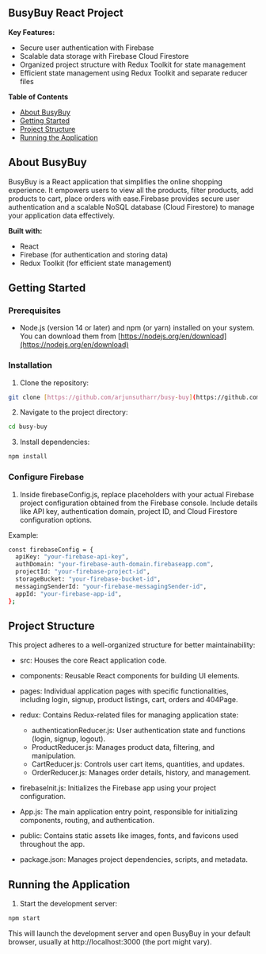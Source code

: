 ## BusyBuy React Project

**Key Features:**

- Secure user authentication with Firebase
- Scalable data storage with Firebase Cloud Firestore
- Organized project structure with Redux Toolkit for state management
- Efficient state management using Redux Toolkit and separate reducer files

**Table of Contents**

- [About BusyBuy](#about-busybuy)
- [Getting Started](#getting-started)
- [Project Structure](#project-structure)
- [Running the Application](#running-the-application)

## About BusyBuy

BusyBuy is a React application that simplifies the online shopping experience. It empowers users to view all the products, filter products, add products to cart, place orders with ease.Firebase provides secure user authentication and a scalable NoSQL database (Cloud Firestore) to manage your application data effectively.

**Built with:**

- React
- Firebase (for authentication and storing data)
- Redux Toolkit (for efficient state management)

## Getting Started

### Prerequisites

- Node.js (version 14 or later) and npm (or yarn) installed on your system. You can download them from [https://nodejs.org/en/download](https://nodejs.org/en/download)

### Installation

1. Clone the repository:

```bash
git clone [https://github.com/arjunsutharr/busy-buy](https://github.com/arjunsutharr/busy-buy)
```

2. Navigate to the project directory:

```bash
cd busy-buy
```

3. Install dependencies:

```bash
npm install
```

### Configure Firebase

1. Inside firebaseConfig.js, replace placeholders with your actual Firebase project configuration obtained from the Firebase console. Include details like API key, authentication domain, project ID, and Cloud Firestore configuration options.

Example:

```bash
const firebaseConfig = {
  apiKey: "your-firebase-api-key",
  authDomain: "your-firebase-auth-domain.firebaseapp.com",
  projectId: "your-firebase-project-id",
  storageBucket: "your-firebase-bucket-id",
  messagingSenderId: "your-firebase-messagingSender-id",
  appId: "your-firebase-app-id",
};
```

## Project Structure

This project adheres to a well-organized structure for better maintainability:

- src: Houses the core React application code.
- components: Reusable React components for building UI elements.
- pages: Individual application pages with specific functionalities, including login, signup, product listings, cart, orders and 404Page.
- redux: Contains Redux-related files for managing application state:

  - authenticationReducer.js: User authentication state and functions (login, signup, logout).
  - ProductReducer.js: Manages product data, filtering, and manipulation.
  - CartReducer.js: Controls user cart items, quantities, and updates.
  - OrderReducer.js: Manages order details, history, and management.

- firebaseInit.js: Initializes the Firebase app using your project configuration.
- App.js: The main application entry point, responsible for initializing components, routing, and authentication.
- public: Contains static assets like images, fonts, and favicons used throughout the app.
- package.json: Manages project dependencies, scripts, and metadata.

## Running the Application

1. Start the development server:

```bash
npm start
```

This will launch the development server and open BusyBuy in your default browser, usually at http://localhost:3000 (the port might vary).
